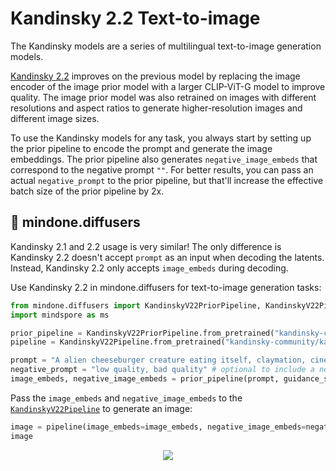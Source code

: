 # Kandinsky 2.2 Text-to-image

The Kandinsky models are a series of multilingual text-to-image generation models.

[Kandinsky 2.2](https://github.com/ai-forever/Kandinsky-2) improves on the previous model by replacing the image encoder of the image prior model with a larger CLIP-ViT-G model to improve quality. The image prior model was also retrained on images with different resolutions and aspect ratios to generate higher-resolution images and different image sizes.

To use the Kandinsky models for any task, you always start by setting up the prior pipeline to encode the prompt and generate the image embeddings. The prior pipeline also generates `negative_image_embeds` that correspond to the negative prompt `""`. For better results, you can pass an actual `negative_prompt` to the prior pipeline, but that'll increase the effective batch size of the prior pipeline by 2x.

## 🧨 mindone.diffusers 

Kandinsky 2.1 and 2.2 usage is very similar! The only difference is Kandinsky 2.2 doesn't accept `prompt` as an input when decoding the latents. Instead, Kandinsky 2.2 only accepts `image_embeds` during decoding. 

Use Kandinsky 2.2 in mindone.diffusers for text-to-image generation tasks:

```python
from mindone.diffusers import KandinskyV22PriorPipeline, KandinskyV22Pipeline
import mindspore as ms

prior_pipeline = KandinskyV22PriorPipeline.from_pretrained("kandinsky-community/kandinsky-2-2-prior", mindspore=ms.float16)
pipeline = KandinskyV22Pipeline.from_pretrained("kandinsky-community/kandinsky-2-2-decoder", mindspore_dtype=ms.float16)

prompt = "A alien cheeseburger creature eating itself, claymation, cinematic, moody lighting"
negative_prompt = "low quality, bad quality" # optional to include a negative prompt, but results are usually better
image_embeds, negative_image_embeds = prior_pipeline(prompt, guidance_scale=1.0)
```

Pass the `image_embeds` and `negative_image_embeds` to the [`KandinskyV22Pipeline`](https://mindspore-lab.github.io/mindone/latest/diffusers/api/pipelines/kandinsky_v22/#mindone.diffusers.KandinskyV22Pipeline) to generate an image:

```py
image = pipeline(image_embeds=image_embeds, negative_image_embeds=negative_image_embeds, height=768, width=768)[0][0]
image
```

<div style="display: flex; justify-content: center; align-items: flex-start; text-align: center; max-width: 98%; margin: 0 auto; gap: 1vw;">
    <img class="rounded-xl" src="https://github.com/user-attachments/assets/343d369f-55e0-43b6-a48c-675ead75c524"/>
</div>

